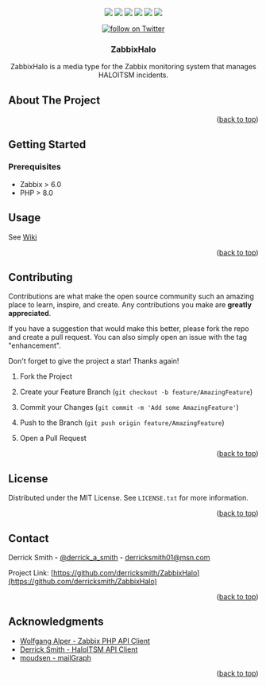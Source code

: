 <a  name="readme-top"></a>

<p align="center">
    <a href="https://github.com/derricksmith/ZabbixHalo/contributors" alt="Contributors">
        <img src="https://img.shields.io/github/contributors/derricksmith/ZabbixHalo.svg?style=for-the-badge" /></a>
    <a href="https://github.com/derricksmith/ZabbixHalo/network/members" alt="Forks">
        <img src="https://img.shields.io/github/forks/derricksmith/ZabbixHalo.svg?style=for-the-badge" /></a>
    <a href="https://github.com/derricksmith/ZabbixHalo/stargazers" alt="Stars">
        <img src="https://img.shields.io/github/stars/derricksmith/ZabbixHalo.svg?style=for-the-badge" /></a>
    <a href="https://github.com/derricksmith/ZabbixHalo/issues" alt="Issues">
        <img src="https://img.shields.io/github/issues/derricksmith/ZabbixHalo.svg?style=for-the-badge" /></a>
    <a href="https://github.com/derricksmith/ZabbixHalo/blob/master/LICENSE.txt" alt="License">
        <img src="https://img.shields.io/github/license/derricksmith/ZabbixHalo.svg?style=for-the-badge" /></a>
    <a href="https://www.linkedin.com/in/derrick-smith-cissp-cism-9b355b56/">
        <img src="https://img.shields.io/badge/-LinkedIn-black.svg?style=for-the-badge&logo=linkedin&colorB=555" /></a>
</p>

<p align="center">
    <a href="https://twitter.com/intent/follow?screen_name=derrick_a_smith">
        <img src="https://img.shields.io/twitter/follow/derrick_a_smith?style=social&logo=twitter"
            alt="follow on Twitter"></a>
</p>


<div  align="center">

<h3  align="center">ZabbixHalo</h3>
  
ZabbixHalo is a media type for the Zabbix monitoring system that manages HALOITSM incidents.

</div>


<!-- ABOUT THE PROJECT -->

## About The Project


  

<p  align="right">(<a  href="#readme-top">back to top</a>)</p>



<!-- GETTING STARTED -->

## Getting Started


### Prerequisites

* Zabbix > 6.0 
* PHP > 8.0


<!-- USAGE EXAMPLES -->

## Usage

See [Wiki](https://github.com/derricksmith/ZabbixHalo/wiki)

<p  align="right">(<a  href="#readme-top">back to top</a>)</p>

  

<!-- ROADMAP

## Roadmap

  

- [ ] 

- [ ] 


  

See the [open issues](https://github.com/derricksmith/phpsaml/issues) for a full list of proposed features (and known issues).

  

<p  align="right">(<a  href="#readme-top">back to top</a>)</p>

-->
  
  

<!-- CONTRIBUTING -->

## Contributing

  

Contributions are what make the open source community such an amazing place to learn, inspire, and create. Any contributions you make are **greatly appreciated**.

  

If you have a suggestion that would make this better, please fork the repo and create a pull request. You can also simply open an issue with the tag "enhancement".

Don't forget to give the project a star! Thanks again!

  

1. Fork the Project

2. Create your Feature Branch (`git checkout -b feature/AmazingFeature`)

3. Commit your Changes (`git commit -m 'Add some AmazingFeature'`)

4. Push to the Branch (`git push origin feature/AmazingFeature`)

5. Open a Pull Request

  

<p  align="right">(<a  href="#readme-top">back to top</a>)</p>

  
  
  

<!-- LICENSE -->

## License

  

Distributed under the MIT License. See `LICENSE.txt` for more information.

  

<p  align="right">(<a  href="#readme-top">back to top</a>)</p>

  
  
  

<!-- CONTACT -->

## Contact

  

Derrick Smith - [@derrick_a_smith](https://twitter.com/derrick_a_smith) - derricksmith01@msn.com

  

Project Link: [https://github.com/derricksmith/ZabbixHalo](https://github.com/derricksmith/ZabbixHalo)

  

<p  align="right">(<a  href="#readme-top">back to top</a>)</p>

  
  
  

<!-- ACKNOWLEDGMENTS -->

## Acknowledgments

* [Wolfgang Alper - Zabbix PHP API Client](https://github.com/intellitrend/zabbixapi-php)
* [Derrick Smith - HaloITSM API Client](https://github.com/derricksmith/HaloApi)
* [moudsen - mailGraph](https://github.com/moudsen/mailGraph)
  

<p  align="right">(<a  href="#readme-top">back to top</a>)</p> 



  
  
  

<!-- MARKDOWN LINKS & IMAGES -->

<!-- https://www.markdownguide.org/basic-syntax/#reference-style-links -->
[contributors-shield]: https://img.shields.io/github/contributors/derricksmith/ZabbixHalo.svg?style=for-the-badge
[contributors-url]: https://github.com/derricksmith/ZabbixHalo/graphs/contributors
[forks-shield]: https://img.shields.io/github/forks/derricksmith/ZabbixHalo.svg?style=for-the-badge
[forks-url]: https://github.com/derricksmith/ZabbixHalo/network/members
[stars-shield]: https://img.shields.io/github/stars/derricksmith/ZabbixHalo.svg?style=for-the-badge
[stars-url]: https://github.com/derricksmith/ZabbixHalo/stargazers
[issues-shield]: https://img.shields.io/github/issues/derricksmith/ZabbixHalo.svg?style=for-the-badge
[issues-url]: https://github.com/derricksmith/ZabbixHalo/issues
[license-shield]: https://img.shields.io/github/license/derricksmith/ZabbixHalo.svg?style=for-the-badge
[license-url]: https://github.com/derricksmith/ZabbixHalo/blob/master/LICENSE.txt
[linkedin-shield]: https://img.shields.io/badge/-LinkedIn-black.svg?style=for-the-badge&logo=linkedin&colorB=555
[linkedin-url]: https://www.linkedin.com/in/derrick-smith-cissp-cism-9b355b56/
[product-screenshot]: images/screenshot.png
[Next.js]: https://img.shields.io/badge/next.js-000000?style=for-the-badge&logo=nextdotjs&logoColor=white
[Next-url]: https://nextjs.org/
[React.js]: https://img.shields.io/badge/React-20232A?style=for-the-badge&logo=react&logoColor=61DAFB
[React-url]: https://reactjs.org/
[Vue.js]: https://img.shields.io/badge/Vue.js-35495E?style=for-the-badge&logo=vuedotjs&logoColor=4FC08D
[Vue-url]: https://vuejs.org/
[Angular.io]: https://img.shields.io/badge/Angular-DD0031?style=for-the-badge&logo=angular&logoColor=white
[Angular-url]: https://angular.io/
[Svelte.dev]: https://img.shields.io/badge/Svelte-4A4A55?style=for-the-badge&logo=svelte&logoColor=FF3E00
[Svelte-url]: https://svelte.dev/
[Laravel.com]: https://img.shields.io/badge/Laravel-FF2D20?style=for-the-badge&logo=laravel&logoColor=white
[Laravel-url]: https://laravel.com
[Bootstrap.com]: https://img.shields.io/badge/Bootstrap-563D7C?style=for-the-badge&logo=bootstrap&logoColor=white
[Bootstrap-url]: https://getbootstrap.com
[JQuery.com]: https://img.shields.io/badge/jQuery-0769AD?style=for-the-badge&logo=jquery&logoColor=white
[JQuery-url]: https://jquery.com

